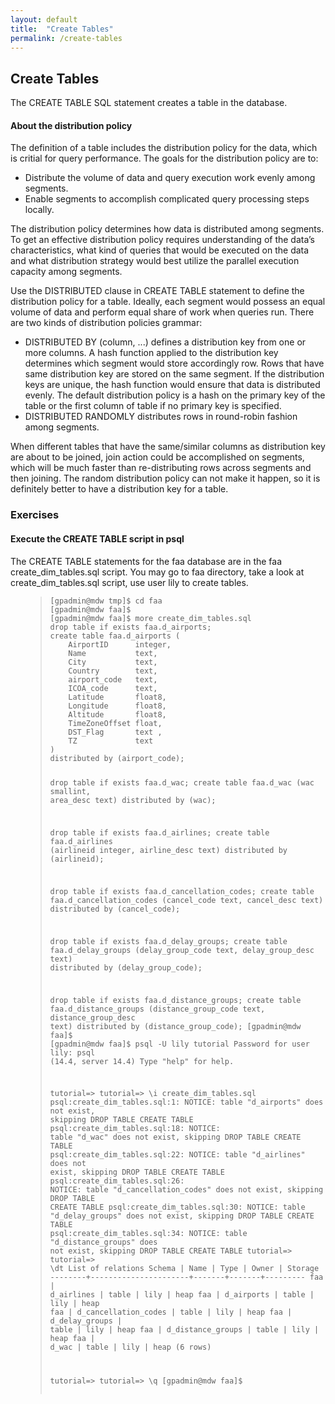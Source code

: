 ```yaml
---
layout: default
title:  "Create Tables"
permalink: /create-tables
---
```


<h2 class='inline-header'>Create Tables</h2>

<p>The CREATE TABLE SQL statement creates a table in the database.</p>

<h4>
<a id="about-the-distribution-policy" class="anchor" href="#about-the-distribution-policy" aria-hidden="true"><span class="octicon octicon-link"></span></a>About the distribution policy</h4>

<p>The definition of a table includes the distribution policy for the data, which is critial for query performance. The goals for the distribution policy are to:  </p>

<ul>
<li>Distribute the volume of data and query execution work evenly among segments.<br>
</li>
<li>Enable segments to accomplish complicated query processing steps locally.<br>
</li>
</ul>

<p>The distribution policy determines how data is distributed among segments. To get an effective distribution policy requires understanding of the data’s characteristics, what kind of queries that would be executed on the data and what distribution strategy would best utilize the parallel execution capacity among segments.</p>

<p>Use the DISTRIBUTED clause in CREATE TABLE statement to define the
distribution policy for a table. Ideally, each segment would possess an equal volume of data and perform equal share of work when  queries run. There are two kinds of distribution policies grammar:</p>

<ul>
<li>DISTRIBUTED BY (column, ...) defines a distribution key from one or more columns. A hash function applied to the distribution key determines which segment would store accordingly row. Rows that have same distribution key are stored on the same segment. If the distribution keys are unique, the hash function would ensure that data is distributed evenly. The default distribution policy is a hash on the primary key of the table or the first column of table if no primary key is specified.</li>
<li>DISTRIBUTED RANDOMLY distributes rows in round-robin fashion among segments.</li>
</ul>

<p>When different tables that have the same/similar columns as distribution key are about to be joined, join action could be accomplished on segments, which will be much faster than re-distributing rows across segments and then joining. The random distribution policy can not make it happen, so it is definitely better to have a distribution key for a table.</p>

<h3>
<a id="exercises-2" class="anchor" href="#exercises-2" aria-hidden="true"><span class="octicon octicon-link"></span></a>Exercises</h3>

<h4>
<a id="execute-the-create-table-script-in-psql" class="anchor" href="#execute-the-create-table-script-in-psql" aria-hidden="true"><span class="octicon octicon-link"></span></a>Execute the CREATE TABLE script in psql</h4>

<p>The CREATE TABLE statements for the faa database are in the faa create_dim_tables.sql script. You may go to faa directory, take a look at create_dim_tables.sql script, use user lily to create tables.</p>

<ol>
<blockquote>
<pre><code>[gpadmin@mdw tmp]$ cd faa
[gpadmin@mdw faa]$
[gpadmin@mdw faa]$ more create_dim_tables.sql
drop table if exists faa.d_airports;
create table faa.d_airports (
    AirportID      integer,
    Name           text,
    City           text,
    Country        text,
    airport_code   text,
    ICOA_code      text,
    Latitude       float8,
    Longitude      float8,
    Altitude       float8,
    TimeZoneOffset float,
    DST_Flag       text ,
    TZ             text
)
distributed by (airport_code);

drop table if exists faa.d_wac;
create table faa.d_wac (wac smallint, area_desc text)
distributed by (wac);

drop table if exists faa.d_airlines;
create table faa.d_airlines (airlineid integer, airline_desc text)
distributed by (airlineid);

drop table if exists faa.d_cancellation_codes;
create table faa.d_cancellation_codes (cancel_code text, cancel_desc text)
distributed by (cancel_code);

drop table if exists faa.d_delay_groups;
create table faa.d_delay_groups (delay_group_code text, delay_group_desc text)
distributed by (delay_group_code);

drop table if exists faa.d_distance_groups;
create table faa.d_distance_groups (distance_group_code text, distance_group_desc text)
distributed by (distance_group_code);
[gpadmin@mdw faa]$
[gpadmin@mdw faa]$ psql -U lily tutorial
Password for user lily:
psql (14.4, server 14.4)
Type "help" for help.

tutorial=>
tutorial=> \i create_dim_tables.sql
psql:create_dim_tables.sql:1: NOTICE:  table "d_airports" does not exist, skipping
DROP TABLE
CREATE TABLE
psql:create_dim_tables.sql:18: NOTICE:  table "d_wac" does not exist, skipping
DROP TABLE
CREATE TABLE
psql:create_dim_tables.sql:22: NOTICE:  table "d_airlines" does not exist, skipping
DROP TABLE
CREATE TABLE
psql:create_dim_tables.sql:26: NOTICE:  table "d_cancellation_codes" does not exist, skipping
DROP TABLE
CREATE TABLE
psql:create_dim_tables.sql:30: NOTICE:  table "d_delay_groups" does not exist, skipping
DROP TABLE
CREATE TABLE
psql:create_dim_tables.sql:34: NOTICE:  table "d_distance_groups" does not exist, skipping
DROP TABLE
CREATE TABLE
tutorial=>
tutorial=> \dt
                    List of relations
 Schema |         Name         | Type  | Owner | Storage
--------+----------------------+-------+-------+---------
 faa    | d_airlines           | table | lily  | heap
 faa    | d_airports           | table | lily  | heap
 faa    | d_cancellation_codes | table | lily  | heap
 faa    | d_delay_groups       | table | lily  | heap
 faa    | d_distance_groups    | table | lily  | heap
 faa    | d_wac                | table | lily  | heap
(6 rows)

tutorial=>
tutorial=> \q
[gpadmin@mdw faa]$
</code></pre>
</blockquote>
</ol>
